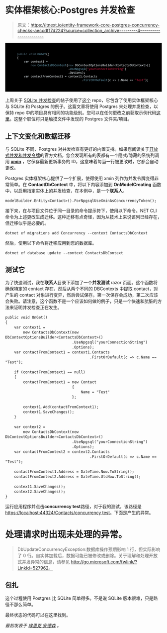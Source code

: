 # 实体框架核心:Postgres 并发检查

> 原文：<https://itnext.io/entity-framework-core-postgres-concurrency-checks-aeccdf17d224?source=collection_archive---------4----------------------->

![](img/443241215ae8b749494cb2b4a53d856e.png)

上周关于 [SQLite 并发检查](https://elanderson.net/2018/12/entity-framework-core-sqlite-concurrency-checks/)的帖子使用了[这个](https://github.com/elanderson/ASP.NET-Core-Entity-Framework) repo，它包含了使用实体框架核心与 SQLite 和 Postgres 的例子。这篇文章将使用 Postgres 来处理并发检查，以保持 repo 中的项目具有相同的功能级别。您可以在任何更改之前获取示例代码[这里](https://github.com/elanderson/ASP.NET-Core-Entity-Framework/tree/d1415d23f00117e3fb727d428dbdd7664ee17a0d)。这整个职位将只是触摸文件中发现的 Postgres 文件夹/项目。

## 上下文变化和数据迁移

与 SQLite 不同，Postgres 对并发检查有更好的内置支持。如果您阅读关于[开放式并发和并发令牌](http://www.npgsql.org/efcore/misc.html#optimistic-concurrency-and-concurrency-tokens)的官方文档，您会发现所有的表都有一个隐式/隐藏的系统列调用 [**xmin**](https://www.postgresql.org/docs/current/ddl-system-columns.html) ，它保存最新更新事务的 ID，这意味着每当一行被更改时，它都会自动更改。

Postgres 实体框架核心提供了一个扩展，使得使用 xmin 列作为并发令牌变得非常简单。在 **ContactDbContext** 中，将以下内容添加到 **OnModelCreating** 函数中，以启用指定实体上的并发检查，在本例中，是一个**联系人**。

```
modelBuilder.Entity<Contact>().ForNpgsqlUseXminAsConcurrencyToken();
```

接下来，在与项目文件位于同一目录的命令提示符下，使用以下命令。NET CLI 命令为上述更改生成迁移。这种迁移有点奇怪，因为从技术上来说该列已经存在，但迁移似乎是必要的。

```
dotnet ef migrations add Concurrency --context ContactsDbContext
```

然后，使用以下命令将迁移应用到您的数据库。

```
dotnet ef database update --context ContactsDbContext
```

## 测试它

为了快速测试，我在**联系人**目录下添加了一个**并发测试** razor 页面。这个函数将确保特定的 contact 存在，然后从两个不同的 DBContexts 中提取 contact，对产生的 contact 对象进行变异，然后尝试保存。第一次保存会成功，第二次应该会失败。请注意，这个函数不是一个应该如何做的例子，只是一个快速和肮脏的方法来证明并发检查正在发生。

```
public void OnGet()
{
    var context1 = 
        new ContactsDbContext(new DbContextOptionsBuilder<ContactsDbContext>()
                              .UseNpgsql("yourConnectionString")
                              .Options);
    var contactFromContext1 = context1.Contacts
                                      .FirstOrDefault(c => c.Name == "Test");

    if (contactFromContext1 == null)
    {
        contactFromContext1 = new Contact
                              {
                                  Name = "Test"
                              };

        context1.Add(contactFromContext1);
        context1.SaveChanges();
    }

    var context2 = 
        new ContactsDbContext(new DbContextOptionsBuilder<ContactsDbContext>()
                              .UseNpgsql("yourConnectionString")
                              .Options);
    var contactFromContext2 = context2.Contacts
                                      .FirstOrDefault(c => c.Name == "Test");

    contactFromContext1.Address = DateTime.Now.ToString();
    contactFromContext2.Address = DateTime.UtcNow.ToString();

    context1.SaveChanges();
    context2.SaveChanges();
}
```

运行应用程序并点击**concurrency test**路径，对于我的测试，该路径是[https://localhost:44324/Contacts/concurrency test](https://localhost:44324/Contacts/ConcurrencyTest)。下面是产生的异常。

# 处理请求时出现未处理的异常。

> DbUpdateConcurrencyException:数据库操作预期影响 1 行，但实际影响了 0 行。自实体加载后，数据可能已被修改或删除。关于理解和处理开放式并发异常的信息，请参见 http://go.microsoft.com/fwlink/?LinkId=527962。

## 包扎

这个过程使用 Postgres 比 SQLite 简单得多。不是说 SQLite 版本很难，只是路径不那么简单。

最终状态的代码可以在这里找到。

*最初发表于* [*埃里克·安德森*](https://elanderson.net/2019/01/entity-framework-core-postgres-concurrency-checks/) *。*